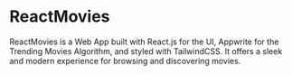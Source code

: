 # ReactMovies
 ReactMovies is a Web App built with React.js for the UI, Appwrite for the Trending Movies Algorithm, and styled with TailwindCSS. It offers a sleek and modern experience for browsing and discovering movies.
